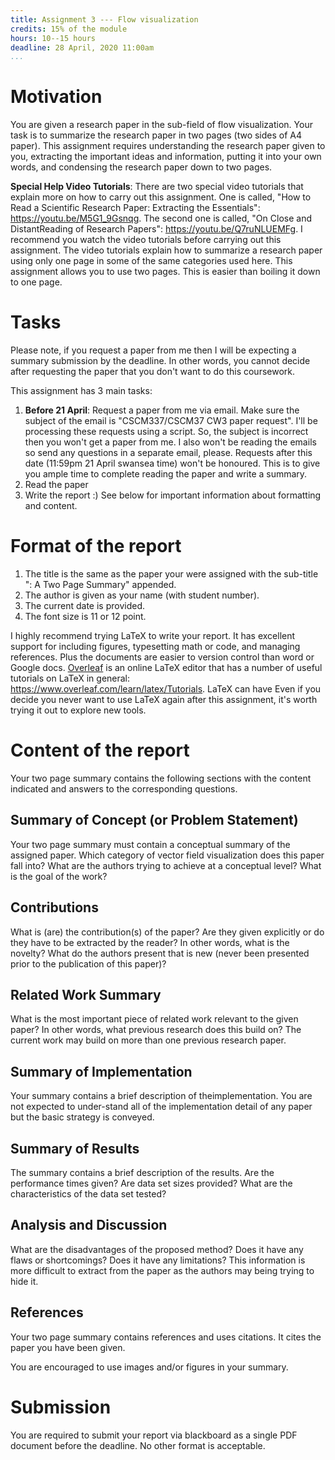 ```yaml
---
title: Assignment 3 --- Flow visualization
credits: 15% of the module
hours: 10--15 hours
deadline: 28 April, 2020 11:00am
...
```


# Motivation

You are given a research paper in the sub-field of flow visualization.  Your
task is to summarize the research paper in two pages (two sides of A4 paper).
This assignment requires understanding the research paper given to you,
extracting the important ideas and information, putting it into your own words,
and condensing the research paper down to two pages.

**Special Help Video Tutorials**: There are two
special video tutorials that explain more on how
to carry out this assignment. One is called,
"How to Read a Scientific Research Paper: Extracting the Essentials":
<https://youtu.be/M5G1_9Gsnqg>.
The second one is called, "On Close and DistantReading of Research Papers":
<https://youtu.be/Q7ruNLUEMFg>.
I recommend you watch the video tutorials before carrying out this assignment.
The video tutorials explain how to summarize a research paper using only one
page in some of the same categories used here. This assignment allows you to use
two pages. This is easier than boiling it down to one page.

# Tasks

Please note, if you request a paper from me then I will be expecting a summary
submission by the deadline. In other words, you cannot decide after requesting
the paper that you don't want to do this coursework.

This assignment has 3 main tasks:

1. **Before 21 April**: Request a paper from me via email. Make sure the
   subject of the email is "CSCM337/CSCM37 CW3 paper request". I'll be
   processing these requests using a script. So, the subject is incorrect then
   you won't get a paper from me. I also won't be reading the emails so send
   any questions in a separate email, please. Requests after this date (11:59pm
   21 April swansea time) won't be honoured. This is to give you ample time to
   complete reading the paper and write a summary. 
2. Read the paper
3. Write the report :) See below for important information about formatting 
   and content.

# Format of the report

1. The title is the same as the paper your were assigned with the 
   sub-title ": A Two Page Summary" appended.
2. The author is given as your name (with student number).
3. The current date is provided.
4. The font size is 11 or 12 point.

I highly recommend trying LaTeX to write your report. It has excellent support
for including figures, typesetting math or code, and managing references. Plus
the documents are easier to version control than word or Google docs.
[Overleaf](https://www.overleaf.com) is an online LaTeX editor that has a 
number of useful tutorials on LaTeX in general: 
<https://www.overleaf.com/learn/latex/Tutorials>. LaTeX can have Even if you decide you never
want to use LaTeX again after this assignment, it's worth trying it out to
explore new tools.

# Content of the report

Your two page summary contains the following
sections with the content indicated and answers
to the corresponding questions.

## Summary of Concept (or Problem Statement)

Your two page summary must contain a conceptual summary of the assigned 
paper. Which category of vector field visualization does this paper
fall into? What are the authors trying to achieve
at a conceptual level? What is the goal of the
work? 

## Contributions

What is (are) the contribution(s) of the paper?
Are they given explicitly or do they have to be
extracted by the reader? In other words, what is
the novelty? What do the authors present that is
new (never been presented prior to the publication
of this paper)?

## Related Work Summary

What is the most important piece of related work
relevant to the given paper? In other words, what
previous research does this build on? The current work may build on more 
than one previous research paper. 

## Summary of Implementation

Your summary contains a brief description of theimplementation. You are not
expected to under-stand all of the implementation detail of any paper but the
basic strategy is conveyed. 

## Summary of Results

The summary contains a brief description of the results. Are the performance 
times given? Are data set sizes provided? What are the characteristics of 
the data set tested?

## Analysis and Discussion

What are the disadvantages of the proposed method? Does it have any flaws or
shortcomings?  Does it have any limitations? This information is more difficult
to extract from the paper as the authors may being trying to hide it.


## References

Your two page summary contains references and
uses citations. It cites the paper you have been
given. 

You are encouraged to use images and/or figures in your summary.

# Submission

You are required to submit your report via blackboard as a single PDF document
before the deadline. No other format is acceptable.

